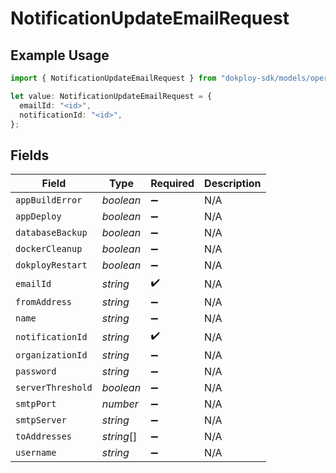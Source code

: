 # NotificationUpdateEmailRequest

## Example Usage

```typescript
import { NotificationUpdateEmailRequest } from "dokploy-sdk/models/operations";

let value: NotificationUpdateEmailRequest = {
  emailId: "<id>",
  notificationId: "<id>",
};
```

## Fields

| Field              | Type               | Required           | Description        |
| ------------------ | ------------------ | ------------------ | ------------------ |
| `appBuildError`    | *boolean*          | :heavy_minus_sign: | N/A                |
| `appDeploy`        | *boolean*          | :heavy_minus_sign: | N/A                |
| `databaseBackup`   | *boolean*          | :heavy_minus_sign: | N/A                |
| `dockerCleanup`    | *boolean*          | :heavy_minus_sign: | N/A                |
| `dokployRestart`   | *boolean*          | :heavy_minus_sign: | N/A                |
| `emailId`          | *string*           | :heavy_check_mark: | N/A                |
| `fromAddress`      | *string*           | :heavy_minus_sign: | N/A                |
| `name`             | *string*           | :heavy_minus_sign: | N/A                |
| `notificationId`   | *string*           | :heavy_check_mark: | N/A                |
| `organizationId`   | *string*           | :heavy_minus_sign: | N/A                |
| `password`         | *string*           | :heavy_minus_sign: | N/A                |
| `serverThreshold`  | *boolean*          | :heavy_minus_sign: | N/A                |
| `smtpPort`         | *number*           | :heavy_minus_sign: | N/A                |
| `smtpServer`       | *string*           | :heavy_minus_sign: | N/A                |
| `toAddresses`      | *string*[]         | :heavy_minus_sign: | N/A                |
| `username`         | *string*           | :heavy_minus_sign: | N/A                |